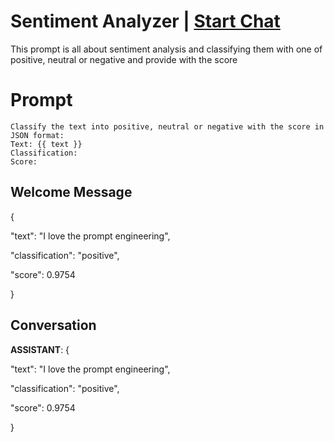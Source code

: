 

# Sentiment Analyzer | [Start Chat](https://gptcall.net/chat.html?data=%7B%22contact%22%3A%7B%22id%22%3A%222J_1lBVanD55AdkNHw6g_%22%2C%22flow%22%3Atrue%7D%7D)
This prompt is all about sentiment analysis and classifying them with one of positive, neutral or negative and provide with the score

# Prompt

```
Classify the text into positive, neutral or negative with the score in JSON format:
Text: {{ text }}
Classification:
Score:
```

## Welcome Message
{

  "text": "I love the prompt engineering",

  "classification": "positive",

  "score": 0.9754

}

## Conversation

**ASSISTANT**: {

  "text": "I love the prompt engineering",

  "classification": "positive",

  "score": 0.9754

}

